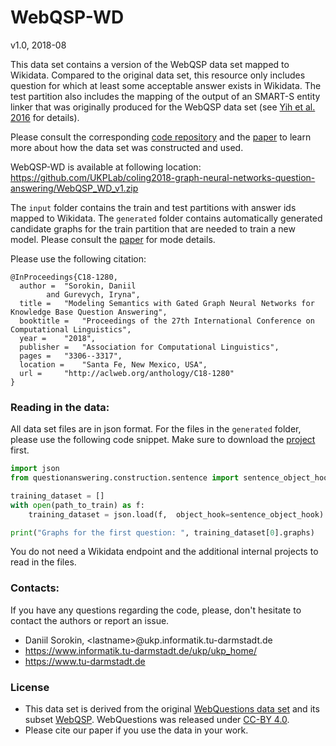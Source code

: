 # WebQSP-WD
v1.0, 2018-08

This data set contains a version of the WebQSP data set mapped to Wikidata.
Compared to the original data set, this resource only includes question for which at least some acceptable answer exists in Wikidata.
The test partition also includes the mapping of the output of an SMART-S entity linker that was originally produced for the WebQSP 
data set (see [Yih et al. 2016](http://www.aclweb.org/anthology/P16-2033) for details).  

Please consult the corresponding [code repository](https://github.com/UKPLab/coling2018-graph-neural-networks-question-answering) 
and the [paper](http://aclweb.org/anthology/C18-1280) to learn more about how the data set was constructed and used.

WebQSP-WD is available at following location: 
https://github.com/UKPLab/coling2018-graph-neural-networks-question-answering/WebQSP_WD_v1.zip

The `input` folder contains the train and test partitions with answer ids mapped to Wikidata.
The `generated` folder contains automatically generated candidate graphs for the train partition that are needed to train a new model. Please consult the [paper](http://aclweb.org/anthology/C18-1280) for mode details.

Please use the following citation:

```
@InProceedings{C18-1280,
  author = 	"Sorokin, Daniil
		and Gurevych, Iryna",
  title = 	"Modeling Semantics with Gated Graph Neural Networks for Knowledge Base Question Answering",
  booktitle = 	"Proceedings of the 27th International Conference on Computational Linguistics",
  year = 	"2018",
  publisher = 	"Association for Computational Linguistics",
  pages = 	"3306--3317",
  location = 	"Santa Fe, New Mexico, USA",
  url = 	"http://aclweb.org/anthology/C18-1280"
}
```

### Reading in the data:

All data set files are in json format. For the files in the `generated` folder, please use the following code snippet. Make sure to download the [project](https://github.com/UKPLab/coling2018-graph-neural-networks-question-answering) first.

```python
import json
from questionanswering.construction.sentence import sentence_object_hook

training_dataset = []
with open(path_to_train) as f:
    training_dataset = json.load(f,  object_hook=sentence_object_hook)

print("Graphs for the first question: ", training_dataset[0].graphs)
```

You do not need a Wikidata endpoint and the additional internal projects to read in the files. 


### Contacts:
If you have any questions regarding the code, please, don't hesitate to contact the authors or report an issue.
  * Daniil Sorokin, \<lastname\>@ukp.informatik.tu-darmstadt.de
  * https://www.informatik.tu-darmstadt.de/ukp/ukp_home/
  * https://www.tu-darmstadt.de

### License

* This data set is derived from the original [WebQuestions data set](https://nlp.stanford.edu/software/sempre/) 
and its subset [WebQSP](https://www.microsoft.com/en-us/download/details.aspx?id=52763). WebQuestions was 
released under [CC-BY 4.0](http://creativecommons.org/licenses/by/4.0/).
* Please cite our paper if you use the data in your work.